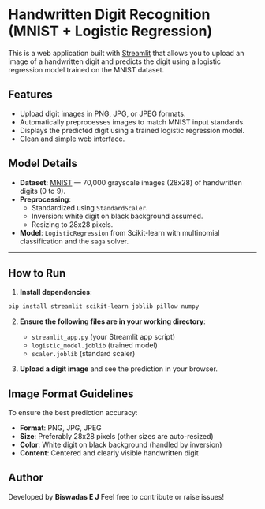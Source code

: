 #  Handwritten Digit Recognition (MNIST + Logistic Regression)

This is a web application built with [Streamlit](https://streamlit.io) that allows you to upload an image of a handwritten digit and predicts the digit using a logistic regression model trained on the MNIST dataset.

##  Features

- Upload digit images in PNG, JPG, or JPEG formats.
- Automatically preprocesses images to match MNIST input standards.
- Displays the predicted digit using a trained logistic regression model.
- Clean and simple web interface.


##  Model Details

- **Dataset**: [MNIST](http://yann.lecun.com/exdb/mnist/) — 70,000 grayscale images (28x28) of handwritten digits (0 to 9).
- **Preprocessing**:
  - Standardized using `StandardScaler`.
  - Inversion: white digit on black background assumed.
  - Resizing to 28x28 pixels.
- **Model**: `LogisticRegression` from Scikit-learn with multinomial classification and the `saga` solver.

---

## How to Run

1. **Install dependencies**:

```bash
pip install streamlit scikit-learn joblib pillow numpy
````

2. **Ensure the following files are in your working directory**:

   * `streamlit_app.py` (your Streamlit app script)
   * `logistic_model.joblib` (trained model)
   * `scaler.joblib` (standard scaler)


4. **Upload a digit image** and see the prediction in your browser.


## Image Format Guidelines

To ensure the best prediction accuracy:

* **Format**: PNG, JPG, JPEG
* **Size**: Preferably 28x28 pixels (other sizes are auto-resized)
* **Color**: White digit on black background (handled by inversion)
* **Content**: Centered and clearly visible handwritten digit

## Author

Developed by **Biswadas E J**
Feel free to contribute or raise issues!



